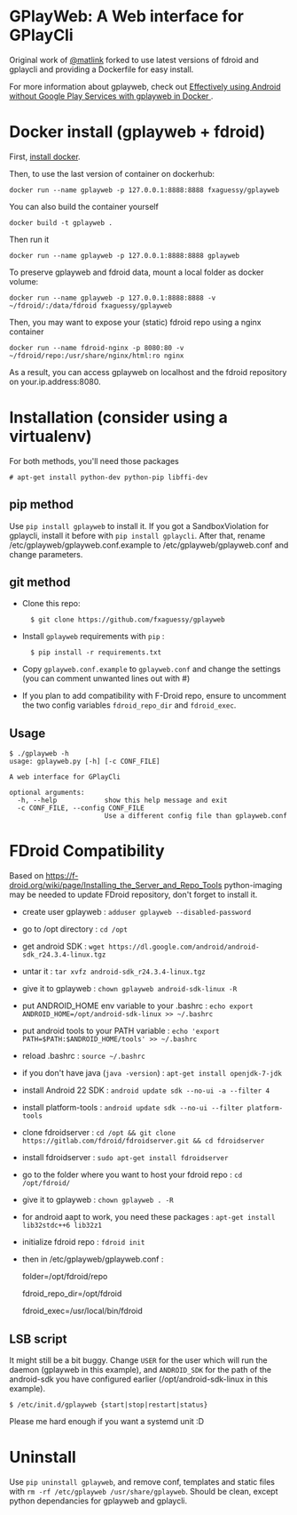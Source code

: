GPlayWeb: A Web interface for GPlayCli
======================================

Original work of [@matlink](https://github.com/matlink) forked to use latest versions of fdroid and gplaycli and providing a Dockerfile for easy install.

For more information about gplayweb, check out [Effectively using Android without Google Play Services with gplayweb in Docker ](https://fxaguessy.fr/en/articles/2017/02/11/effectively-using-android-without-google-play-services-gplayweb-in-docker/).

Docker install (gplayweb + fdroid)
=================================

First, [install docker](https://docs.docker.com/engine/installation/).

Then, to use the last version of container on dockerhub:

    docker run --name gplayweb -p 127.0.0.1:8888:8888 fxaguessy/gplayweb

You can also build the container yourself

    docker build -t gplayweb .

Then run it

    docker run --name gplayweb -p 127.0.0.1:8888:8888 gplayweb

To preserve gplayweb and fdroid data, mount a local folder as docker volume:

    docker run --name gplayweb -p 127.0.0.1:8888:8888 -v ~/fdroid/:/data/fdroid fxaguessy/gplayweb

Then, you may want to expose your (static) fdroid repo using a nginx container

    docker run --name fdroid-nginx -p 8080:80 -v ~/fdroid/repo:/usr/share/nginx/html:ro nginx

As a result, you can access gplayweb on localhost and the fdroid repository on your.ip.address:8080.

Installation (consider using a virtualenv)
=========================================
For both methods, you'll need those packages

	# apt-get install python-dev python-pip libffi-dev

pip method
----------
Use `pip install gplayweb` to install it. If you got a SandboxViolation for gplaycli, install it before with `pip install gplaycli`.
After that, rename /etc/gplayweb/gplayweb.conf.example to /etc/gplayweb/gplayweb.conf and change parameters.

git method
----------

- Clone this repo:

		$ git clone https://github.com/fxaguessy/gplayweb

- Install `gplayweb` requirements with `pip` :

		$ pip install -r requirements.txt

- Copy `gplayweb.conf.example` to `gplayweb.conf` and change the settings (you can comment unwanted lines out with #)
- If you plan to add compatibility with F-Droid repo, ensure to uncomment the two config variables `fdroid_repo_dir` and `fdroid_exec`.


Usage
-----

	$ ./gplayweb -h
	usage: gplayweb.py [-h] [-c CONF_FILE]

	A web interface for GPlayCli

	optional arguments:
	  -h, --help            show this help message and exit
	  -c CONF_FILE, --config CONF_FILE
	                        Use a different config file than gplayweb.conf

FDroid Compatibility
====================
Based on https://f-droid.org/wiki/page/Installing_the_Server_and_Repo_Tools
python-imaging may be needed to update FDroid repository, don't forget to install it.

* create user gplayweb : `adduser gplayweb --disabled-password`
* go to /opt directory : `cd /opt`
* get android SDK : `wget https://dl.google.com/android/android-sdk_r24.3.4-linux.tgz`
* untar it : `tar xvfz android-sdk_r24.3.4-linux.tgz`
* give it to gplayweb : `chown gplayweb android-sdk-linux -R`
* put ANDROID_HOME env variable to your .bashrc : `echo export ANDROID_HOME=/opt/android-sdk-linux >> ~/.bashrc`
* put android tools to your PATH variable : `echo 'export PATH=$PATH:$ANDROID_HOME/tools' >> ~/.bashrc`
* reload .bashrc : `source ~/.bashrc`
* if you don't have java (`java -version`) : `apt-get install openjdk-7-jdk`
* install Android 22 SDK : `android update sdk --no-ui -a --filter 4`
* install platform-tools : `android update sdk --no-ui --filter platform-tools`
* clone fdroidserver : `cd /opt && git clone https://gitlab.com/fdroid/fdroidserver.git && cd fdroidserver`
* install fdroidserver : `sudo apt-get install fdroidserver`
* go to the folder where you want to host your fdroid repo : `cd /opt/fdroid/`
* give it to gplayweb : `chown gplayweb . -R`
* for android aapt to work, you need these packages : `apt-get install lib32stdc++6 lib32z1`
* initialize fdroid repo : `fdroid init`
* then in /etc/gplayweb/gplayweb.conf :

	folder=/opt/fdroid/repo

	fdroid_repo_dir=/opt/fdroid

	fdroid_exec=/usr/local/bin/fdroid

LSB script
----------
It might still be a bit buggy.
Change `USER` for the user which will run the daemon (gplayweb in this example), and `ANDROID_SDK` for the path of the android-sdk you have configured earlier (/opt/android-sdk-linux in this example).

	$ /etc/init.d/gplayweb {start|stop|restart|status}

Please me hard enough if you want a systemd unit :D

Uninstall
=========
Use `pip uninstall gplayweb`, and remove conf, templates and static files with `rm -rf /etc/gplayweb /usr/share/gplayweb`. Should be clean, except python dependancies for gplayweb and gplaycli.
